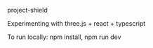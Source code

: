 project-shield

Experimenting with three.js + react + typescript

To run locally:
npm install, npm run dev
